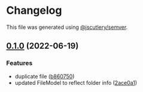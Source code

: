 # Changelog

This file was generated using [@jscutlery/semver](https://github.com/jscutlery/semver).

## [0.1.0](https://github.com/Crate-Network/crate/compare/@crate/common-0.0.1...@crate/common-0.1.0) (2022-06-19)


### Features

* duplicate file ([b860750](https://github.com/Crate-Network/crate/commit/b860750325d67d4f84789a946feafde7de8ddba6))
* updated FileModel to reflect folder info ([2ace0a1](https://github.com/Crate-Network/crate/commit/2ace0a1a2eecf4584e11fd9cc536775990402b54))
